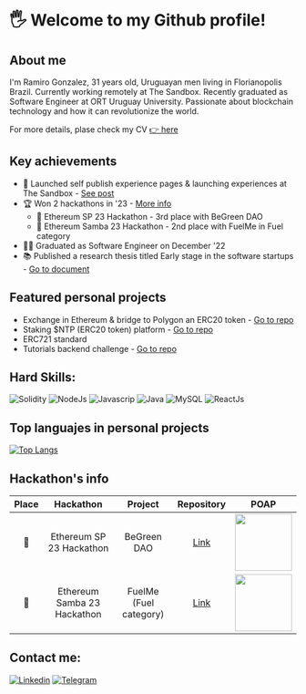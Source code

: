 #  🖐 Welcome to my Github profile!

## About me
I'm Ramiro Gonzalez, 31 years old, Uruguayan men living in Florianopolis Brazil. Currently working remotely at The Sandbox. Recently graduated as Software Engineer at ORT Uruguay University. Passionate about blockchain technology and how it can revolutionize the world.

For more details, plase check my CV [👉 here](https://bit.ly/cv-ramiro-gonzalez-final-1)

## Key achievements
- 🚀 Launched self publish experience pages & launching experiences at The Sandbox - [See post](https://www.linkedin.com/posts/ramiro-gonzalez_the-metaverse-is-starting-to-open-activity-7085340249630945280-IDXC?utm_source=share&utm_medium=member_desktop)
- 🏆 Won 2 hackathons in '23 - [More info](#hackathons-info)
  - 🥉 Ethereum SP 23 Hackathon - 3rd place with BeGreen DAO
  - 🥈 Ethereum Samba 23 Hackathon - 2nd place with FuelMe in Fuel category
- 👨‍🎓 Graduated as Software Engineer on December '22
- 📚 Published a research thesis titled Early stage in the software startups - [Go to document](https://dspace.ort.edu.uy/handle/20.500.11968/4825)

## Featured personal projects
- Exchange in Ethereum & bridge to Polygon an ERC20 token - [Go to repo](https://github.com/ramigonzalez/erc20-exchange-and-bridge)
- Staking $NTP (ERC20 token) platform - [Go to repo](https://github.com/ramigonzalez/staking-platform) 
- ERC721 standard
- Tutorials backend challenge - [Go to repo](https://github.com/ramigonzalez/tutorials-backend-challenge)
  
## Hard Skills:
![Solidity](https://img.shields.io/badge/Solidity-323330?style=for-the-badge&logo=solidity&logoColor=white)
![NodeJs](https://img.shields.io/badge/Nodejs-323330?style=for-the-badge&logo=nodedotjs&logoColor=green) 
![Javascrip](https://img.shields.io/badge/JavaScript-323330?style=for-the-badge&logo=javascript&logoColor=F7DF1E)
![Java](https://img.shields.io/badge/java-323330?style=for-the-badge&logo=coffee&logoColor=F7DF1E) 
![MySQL](https://img.shields.io/badge/MySQL-323330?style=for-the-badge&logo=mysql&logoColor=blue) 
![ReactJs](https://img.shields.io/badge/-React.js-323330?style=for-the-badge&logo=react&labelColor=323330) 

## Top languajes in personal projects
[![Top Langs](https://github-readme-stats-ramigonzalez.vercel.app/api/top-langs/?username=ramigonzalez&hide=css,html&layout=compact&langs_count=4&custom_title=Top%20languajes%20in%20personal%20projects&card_width=350&theme=dark#gh-dark-mode-only)](https://github.com/ramigonzalez/github-readme-stats#gh-dark-mode-only)

## Hackathon's info
| Place | Hackathon | Project| Repository | POAP |
| :---: | :---: | :---: | :---: | :---: |
|🥉| Ethereum SP 23 Hackathon    | BeGreen DAO            | [Link](https://github.com/ramigonzalez/begreen-dao)           | <img src="https://ipfs.io/ipfs/QmVNc7NWrLKwQJjjmM5KVcQEKUiVpCW1ef9KeEwkKrgxSM/pop.png" width="100" height="100"> |
|🥈| Ethereum Samba 23 Hackathon | FuelMe (Fuel category) | [Link](https://github.com/ramigonzalez/eth-samba-fuelme-app)  | <img src="https://ipfs.io/ipfs/Qma5ne9ikHWn6va9VXx34HPW3hsbNR1BbLMvWrZeVRopcD/pop.png" width="100" height="100"> |

## Contact me:
[![Linkedin](https://img.shields.io/badge/LinkedIn-0077B5?style=for-the-badge&logo=linkedin&logoColor=white)](https://www.linkedin.com/in/ramiro-gonzalez/)
[![Telegram](https://img.shields.io/badge/Telegram-2CA5E0?style=for-the-badge&logo=telegram&logoColor=white)](https://t.me/ramigonzalez)
